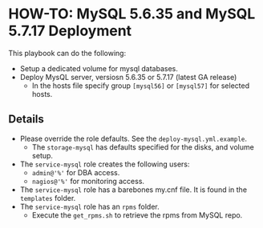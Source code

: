 # HOW-TO:  MySQL 5.6.35 and MySQL 5.7.17 Deployment

This playbook can do the following:
* Setup a dedicated volume for mysql databases.
* Deploy MysQL server, versiosn 5.6.35 or 5.7.17 (latest GA release)
   * In the hosts file specify group `[mysql56]` or `[mysql57]` for selected hosts.

## Details
* Please override the role defaults.  See the `deploy-mysql.yml.example`.
   * The `storage-mysql` has defaults specified for the disks, and volume setup.
* The `service-mysql` role creates the following users:
   * `admin@'%'` for DBA access.
   * `nagios@'%'` for monitoring access.
* The `service-mysql` role has a barebones my.cnf file.  It is found in the `templates` folder.
* The `service-mysql` role has an `rpms` folder.
   * Execute the `get_rpms.sh` to retrieve the rpms from MySQL repo.
